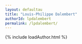```yaml
---
layout: defaultau
title: "Louis-Philippe Dalembert"
authorId: lpdalembert
permalink: /lpdalembert/
---
```

{% include loadAuthor.html %}
<script>
    $(document).ready(function(){
        showAuthorBio('{{ page.authorId }}');
   });
</script>